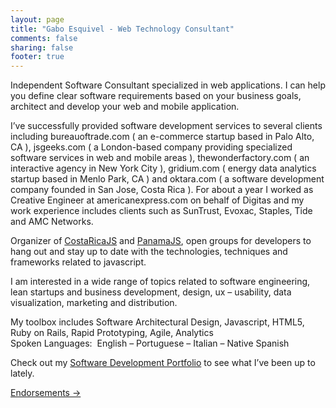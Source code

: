 ```yaml
---
layout: page
title: "Gabo Esquivel - Web Technology Consultant"
comments: false
sharing: false
footer: true
---
```




Independent Software Consultant specialized in web applications. I can help you define clear software requirements based on your business goals, architect and develop your web and mobile application.

I&#8217;ve successfully provided software development services to several clients including bureauoftrade.com ( an e-commerce startup based in Palo Alto, CA ), jsgeeks.com ( a London-based company providing specialized software services in web and mobile areas ), thewonderfactory.com ( an interactive agency in New York City ), gridium.com ( energy data analytics startup based in Menlo Park, CA ) and oktara.com ( a software development company founded in San Jose, Costa Rica ). For about a year I worked as Creative Engineer at americanexpress.com on behalf of Digitas and my work experience includes clients such as SunTrust, Evoxac, Staples, Tide and AMC Networks.

Organizer of <a title="Javascript Meetup Group in Costa Rica" href="http://costaricajs.org" target="_blank">CostaRicaJS</a> and <a title="Javascript Meetup Group in Panama City" href="http://meetup.com/panamajs" target="_blank">PanamaJS</a>, open groups for developers to hang out and stay up to date with the technologies, techniques and frameworks related to javascript.

I am interested in a wide range of topics related to software engineering, lean startups and business development, design, ux &#8211; usability, data visualization, marketing and distribution.

My toolbox includes Software Architectural Design, Javascript, HTML5, Ruby on Rails, Rapid Prototyping, Agile, Analytics   
Spoken Languages:  English – Portuguese – Italian – Native Spanish   


Check out my <a class="no_text_decoration" title="Javascript Developer Portfolio" href="/work">Software Development Portfolio</a> to see what I&#8217;ve been up to lately.

<a class="no_text_decoration" title="Software Engineer Endorsements" href="/software-developer-endorsements/">Endorsements →</a>
